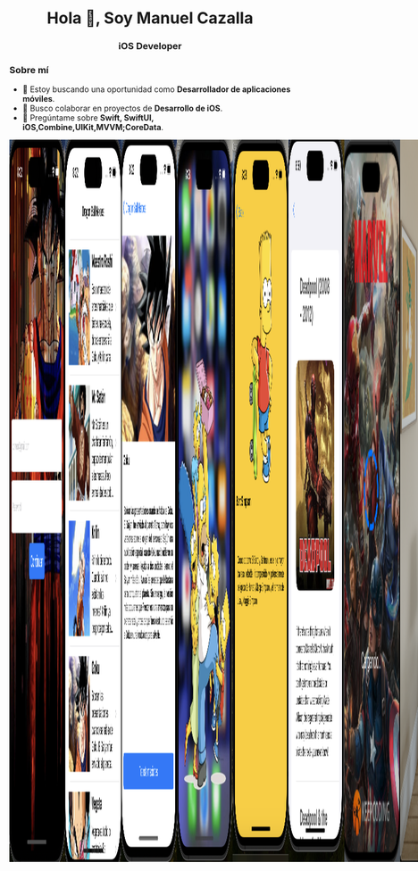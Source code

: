 <h1 align="center">Hola 👋, Soy Manuel Cazalla</h1>
<h3 align="center">iOS Developer</h3>

### Sobre mí
- 🔭 Estoy buscando una oportunidad como **Desarrollador de aplicaciones móviles**.
- 👯 Busco colaborar en proyectos de **Desarrollo de iOS**.
- 💬 Pregúntame sobre **Swift, SwiftUI, iOS,Combine,UIKit,MVVM;CoreData**.





<div style="display: flex;">
  <img src="https://github.com/ManuelCAZALLA/ManuelCAZALLA/raw/main/Captura%20de%20pantalla%202023-10-12%20a%20las%208.22.38.png"" alt="Imagen 1" style="width: 100px; height: auto;">
  <img src="https://github.com/ManuelCAZALLA/ManuelCAZALLA/blob/main/Captura%20de%20pantalla%202023-10-12%20a%20las%208.23.26.png" alt="Imagen 2" style="width: 100px; height: auto;">
  <img src="https://github.com/ManuelCAZALLA/ManuelCAZALLA/blob/main/Captura%20de%20pantalla%202023-10-12%20a%20las%208.23.45.png" alt="Imagen 3" style="width: 100px; height: auto;">
  <img src="https://github.com/ManuelCAZALLA/ManuelCAZALLA/blob/main/Captura%20de%20pantalla%202023-10-12%20a%20las%208.28.30.png" alt="Imagen 4" style="width: 100px; height: auto;">
  <img src="https://github.com/ManuelCAZALLA/ManuelCAZALLA/blob/main/Captura%20de%20pantalla%202023-10-12%20a%20las%208.28.54.png" alt="Imagen 5" style="width: 100px; height: auto;">
   <img src="https://github.com/ManuelCAZALLA/ManuelCAZALLA/blob/main/imagen6.png" alt="Imagen 6" style="width: 100px; height: auto;">
<img src="https://github.com/ManuelCAZALLA/ManuelCAZALLA/blob/main/Imagen7.png" alt="Imagen 7" style="width: 100px; height: auto;">
<img src="https://github.com/ManuelCAZALLA/ManuelCAZALLA/blob/main/VisionPro.png" alt="Vision Pro" style="width: 300px; height: auto;">
<div style="display: flex;">

 
# Habilidades Técnicas:


Desarrollo de aplicaciones nativas para iOS utilizando Swift, UIKit y SwiftUI.
Experiencia en la implementación de patrones de diseño como MVVM y MVC.
Persistencia de datos con Coredata, Swiftdata, UserDefault y Keychain.
Programación reactiva con Combine y RXSwift

## Herramientas y Entornos:

Dominio de Xcode como entorno de desarrollo integrado (IDE).
Control de versiones con Git, GitHub y GitFlow.
Conocimiento de Github Action y Fastlane para automatización de tareas.
Organización de tareas y trello y Jira 

# Frameworks y Librerías:

Uso  de Core Data y SwiftData para la gestión de datos en aplicaciones iOS.
Uso de Keychain para guardar los datos sensibles del usuario.
Integración de MapKit para la implementación de mapas y ubicación.
Programación reactiva con Combine y RXSwift.
Async Await para que la navegación sea mas fluida y el código mas legible y fácil de mantener.
Implementación de animaciones complejas con Core Animation.

## Pruebas y Calidad del Código:

Desarrollo de pruebas unitarias con XCTest para garantizar la robustez del código.
Experiencia en la implementación de pruebas de interfaz de usuario para garantizar una experiencia fluida para el usuario final.

# Gestión de Dependencias:

Uso efectivo de gestores de dependencias como CocoaPods y Swift Package Manager.
Integración y gestión de bibliotecas externas para mejorar la eficiencia del desarrollo.

## Diseño de Interfaces de Usuario:

Creación de interfaces atractivas y funcionales utilizando UIKit y SwiftUI.

# Certificaciones

Aquí están algunas de las certificaciones que he obtenido:

## 📚 **Certificaciones en Desarrollo de iOS y Programación Móvil**

- **[Bootcamp Desarrollo de Apps Móviles Fullstack](https://github.com/ManuelCAZALLA/ManuelCAZALLA/blob/main/Bootcamp%20Desarrollo%20de%20Apps%20M%C3%B3viles%20Fullstack.pdf)** - KeepCoding® (Expedición: mayo 2024)
  [Ver imagen](https://raw.githubusercontent.com/ManuelCAZALLA/ManuelCAZALLA/main/Captura%20de%20pantalla%202024-02-09%20a%20las%2015.59.48.png)

- **[Aprende a Programar desde Cero - Full Stack Junior Bootcamp](https://github.com/ManuelCAZALLA/ManuelCAZALLA/blob/main/Aprende%20a%20Programar%20desde%20Cero%20-%20Full%20Stack%20Junior%20Bootcamp.pdf)** - KeepCoding® (Expedición: feb. 2022)
  [Ver imagen](https://raw.githubusercontent.com/ManuelCAZALLA/ManuelCAZALLA/main/Captura%20de%20pantalla%202024-02-09%20a%20las%2016.01.27.png)

- **[Curso de Desarrollo Apps iOS con Swift](https://github.com/ManuelCAZALLA/ManuelCAZALLA/blob/main/Curso%20de%20Desarrollo%20Apps%20iOS%20con%20Swift.pdf)** - KeepCoding®
  [Ver imagen](https://raw.githubusercontent.com/ManuelCAZALLA/ManuelCAZALLA/main/Captura%20de%20pantalla%202024-02-09%20a%20las%2016.10.38.png)

- **[Curso de Git, Github y SourceTree](https://github.com/ManuelCAZALLA/ManuelCAZALLA/blob/main/Curso%20de%20Git%2C%20Github%20y%20SourceTree.pdf)** - KeepCoding®
  [Ver imagen](https://raw.githubusercontent.com/ManuelCAZALLA/ManuelCAZALLA/main/Captura%20de%20pantalla%202024-02-09%20a%20las%2016.13.03.png)

- **[Desarrollo de Apps para iOS con Storyboards](https://github.com/ManuelCAZALLA/ManuelCAZALLA/blob/main/Desarrollo%20de%20Apps%20para%20iOS%20con%20Storyboards.pdf)** - KeepCoding®
  [Ver imagen](https://raw.githubusercontent.com/ManuelCAZALLA/ManuelCAZALLA/main/Captura%20de%20pantalla%202024-02-09%20a%20las%2016.14.18.png)

- **[Curso de Despliegue iOS y Android](https://github.com/ManuelCAZALLA/ManuelCAZALLA/blob/main/Curso%20de%20Despliegue%20iOS%20y%20Android.pdf)** - KeepCoding®
  [Ver imagen](https://raw.githubusercontent.com/ManuelCAZALLA/ManuelCAZALLA/main/Captura%20de%20pantalla%202024-02-09%20a%20las%2016.15.02.png)

- **[Curso de Firebase](https://github.com/ManuelCAZALLA/ManuelCAZALLA/blob/main/Curso%20de%20Firebase.pdf)** - KeepCoding®
  [Ver imagen](https://raw.githubusercontent.com/ManuelCAZALLA/ManuelCAZALLA/main/Captura%20de%20pantalla%202024-02-09%20a%20las%2016.16.37.png)

- **[Curso de Fundamentos Android](https://github.com/ManuelCAZALLA/ManuelCAZALLA/blob/main/Curso%20de%20Fundamentos%20Android.pdf)** - KeepCoding®
  [Ver imagen](https://raw.githubusercontent.com/ManuelCAZALLA/ManuelCAZALLA/main/Captura%20de%20pantalla%202024-02-09%20a%20las%2016.17.12.png)

- **[Curso de Git](https://github.com/ManuelCAZALLA/ManuelCAZALLA/blob/main/Curso%20de%20Git.pdf)** - KeepCoding®
  [Ver imagen](https://raw.githubusercontent.com/ManuelCAZALLA/ManuelCAZALLA/main/Captura%20de%20pantalla%202024-02-09%20a%20las%2016.17.50.png)

## 🧑‍💻 **Certificaciones en Programación y Diseño**

- **[Curso de Introducción a la Programación desde Cero](https://github.com/ManuelCAZALLA/ManuelCAZALLA/blob/main/Curso%20de%20Introducción%20a%20la%20Programación%20desde%20Cero.pdf)** - KeepCoding®
  [Ver imagen](https://raw.githubusercontent.com/ManuelCAZALLA/ManuelCAZALLA/main/Captura%20de%20pantalla%202024-02-09%20a%20las%2016.19.09.png)

- **[Curso de Programación Moderna con Python](https://github.com/ManuelCAZALLA/ManuelCAZALLA/blob/main/Curso%20de%20Programación%20Moderna%20con%20Python.pdf)** - KeepCoding®
  [Ver imagen](https://raw.githubusercontent.com/ManuelCAZALLA/ManuelCAZALLA/main/Captura%20de%20pantalla%202024-02-09%20a%20las%2016.19.50.png)

- **[Curso de Desarrollo Web con HTML5 y CSS](https://github.com/ManuelCAZALLA/ManuelCAZALLA/blob/main/Curso%20de%20Desarrollo%20Web%20con%20HTML5%20y%20CSS.pdf)** - KeepCoding®
  [Ver imagen](https://raw.githubusercontent.com/ManuelCAZALLA/ManuelCAZALLA/main/Captura%20de%20pantalla%202024-02-09%20a%20las%2016.20.17.png)

- **[Lenguaje Kotlin](https://github.com/ManuelCAZALLA/ManuelCAZALLA/blob/main/Lenguaje%20Kotlin.pdf)** - KeepCoding®
  [Ver imagen](https://raw.githubusercontent.com/ManuelCAZALLA/ManuelCAZALLA/main/Captura%20de%20pantalla%202024-02-09%20a%20las%2016.21.12.png)

- **[Lenguaje Swift](https://github.com/ManuelCAZALLA/ManuelCAZALLA/blob/main/Lenguaje%20Swift.pdf)** - KeepCoding®
  [Ver imagen](https://raw.githubusercontent.com/ManuelCAZALLA/ManuelCAZALLA/main/Captura%20de%20pantalla%202024-02-09%20a%20las%2016.21.55.png)

- **[Mobile 101](https://github.com/ManuelCAZALLA/ManuelCAZALLA/blob/main/Mobile%20101.pdf)** - KeepCoding®
  [Ver imagen](https://raw.githubusercontent.com/ManuelCAZALLA/ManuelCAZALLA/main/Captura%20de%20pantalla%202024-02-09%20a%20las%2016.22.47.png)

- **[Modelo de Datos e Introducción a SQL](https://github.com/ManuelCAZALLA/ManuelCAZALLA/blob/main/Modelo%20de%20Datos%20e%20Introducción%20a%20SQL.pdf)** - KeepCoding®
  [Ver imagen](https://raw.githubusercontent.com/ManuelCAZALLA/ManuelCAZALLA/main/Captura%20de%20pantalla%202024-02-09%20a%20las%2016.23.14.png)

- **[Patrones de Diseño](https://github.com/ManuelCAZALLA/ManuelCAZALLA/blob/main/Patrones%20de%20Diseño.pdf)** - KeepCoding®
  [Ver imagen](https://raw.githubusercontent.com/ManuelCAZALLA/ManuelCAZALLA/main/Captura%20de%20pantalla%202024-02-09%20a%20las%2016.24.04.png)

- **[Programación Orientada a Objetos](https://github.com/ManuelCAZALLA/ManuelCAZALLA/blob/main/Programación%20Orientada%20a%20Objetos.pdf)** - KeepCoding®
  [Ver imagen](https://raw.githubusercontent.com/ManuelCAZALLA/ManuelCAZALLA/main/Captura%20de%20pantalla%202024-02-09%20a%20las%2016.24.32.png)

- **[Server Side Swift](https://github.com/ManuelCAZALLA/ManuelCAZALLA/blob/main/Server%20Side%20Swift.pdf)** - KeepCoding®
  [Ver imagen](https://raw.githubusercontent.com/ManuelCAZALLA/ManuelCAZALLA/main/Captura%20de%20pantalla%202024-02-09%20a%20las%2016.25.14.png)

- **[UX Móvil & Diseño UI](https://github.com/ManuelCAZALLA/ManuelCAZALLA/blob/main/UX%20Móvil%20%26%20Diseño%20UI.pdf)** - KeepCoding®
  [Ver imagen](https://raw.githubusercontent.com/ManuelCAZALLA/ManuelCAZALLA/main/Captura%20de%20pantalla%202024-02-09%20a%20las%2016.25.57.png)

- **[iOS Avanzado](https://github.com/ManuelCAZALLA/ManuelCAZALLA/blob/main/iOS%20Avanzado.pdf)** - KeepCoding®
  [Ver imagen](https://raw.githubusercontent.com/ManuelCAZALLA/ManuelCAZALLA/main/Captura%20de%20pantalla%202024-02-09%20a%20las%2016.26.29.png)

- **[iOS Superpoderes](https://github.com/ManuelCAZALLA/ManuelCAZALLA/blob/main/iOS%20Superpoderes.pdf)** - KeepCoding®
  [Ver imagen](https://raw.githubusercontent.com/ManuelCAZALLA/ManuelCAZALLA/main/Captura%20de%20pantalla%202024-02-09%20a%20las%2016.27.05.png)





![Estadísticas Generales](https://github-readme-stats.vercel.app/api?username=ManuelCAZALLA&show_icons=true&count_private=true)




### Conéctate conmigo:
- LinkedIn: [Manuel Cazalla](https://linkedin.com/in/manuel-cazalla-colmenero-965bb110a)
- Facebook: [Manuel Cazalla](https://www.facebook.com/manuel.cazallacolmenero)
- Correo electrónico: [manuelcm23@hotmail.com](mailto:manuelcm23@hotmail.com)
- Teléfono: 622077578






